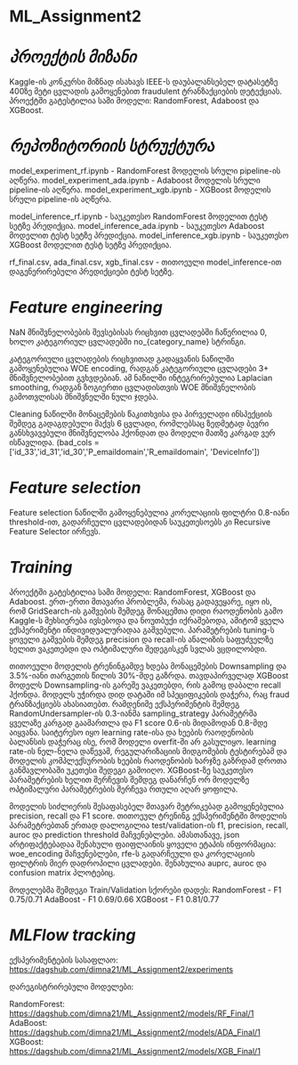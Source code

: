 # ML_Assignment2

# *პროექტის მიზანი*
Kaggle-ის კონკურსი მიზნად ისახავს IEEE-ს დაუბალანსებელ დატასეტზე 400ზე მეტი ცვლადის გამოყენებით fraudulent ტრანზაქციების დეტექციას. პროექტში გატესტილია სამი მოდელი: RandomForest, Adaboost და XGBoost.

# *რეპოზიტორიის სტრუქტურა*
model_experiment_rf.ipynb - RandomForest მოდელის სრული pipeline-ის აღწერა.
model_experiment_ada.ipynb - Adaboost მოდელის სრული pipeline-ის აღწერა.
model_experiment_xgb.ipynb - XGBoost მოდელის სრული pipeline-ის აღწერა.

model_inference_rf.ipynb - საუკეთესო RandomForest მოდელით ტესტ სეტზე პრედიქცია.
model_inference_ada.ipynb - საუკეთესო Adaboost მოდელით ტესტ სეტზე პრედიქცია.
model_inference_xgb.ipynb - საუკეთესო XGBoost მოდელით ტესტ სეტზე პრედიქცია.

rf_final.csv, ada_final.csv, xgb_final.csv - თითოეული model_inference-ით დაგენერირებული პრედიქციები ტესტ სეტზე.

# *Feature engineering*
NaN მნიშვნელობების შევსებისას რიცხვით ცვლადებში ჩაწერილია 0, ხოლო კატეგორიულ ცვლადებში no_{category_name} სტრინგი.

კატეგორიული ცვლადების რიცხვითად გადაყვანის ნაწილში გამოყენებულია WOE encoding, რადგან კატეგორიული ცვლადები 3+ მნიშვნელობებით გვხვდებიან. ამ ნაწილში ინტეგრირებულია Laplacian smoothing, რადგან ზოგიერთი ცვლადისთვის WOE მნიშვნელობის გამოთვლისას მნიშვნელში ნული ჯდება.

Cleaning ნაწილში მონაცემების წაკითხვისა და პირველადი ინსპექციის შემდეგ გადაგდებული მაქვს 6 ცვლადი, რომლებსაც ზედმეტად ბევრი განსხვავებული მნიშვნელობა ჰქონდათ და მოდელი მათზე კარგად ვერ ისწავლიდა. (bad_cols = ['id_33','id_31','id_30','P_emaildomain','R_emaildomain', 'DeviceInfo'])


# *Feature selection*
Feature selection ნაწილში გამოყენებულია კორელაციის ფილტრი 0.8-იანი threshold-ით, გადარჩეული ცვლადებიდან საუკეთესოებს კი Recursive Feature Selector ირჩევს.

# *Training*
პროექტში გატესტილია სამი მოდელი: RandomForest, XGBoost და Adaboost. ერთ-ერთი მთავარი პრობლემა, რასაც გადავეყარე, იყო ის, რომ GridSearch-ის გაშვების შემდეგ მონაცემთა დიდი რაოდენობის გამო Kaggle-ს მეხსიერება ივსებოდა და ნოუთბუქი იქრაშებოდა, ამიტომ ყველა ექსპერიმენტი ინდივიდუალურადაა გაშვებული. პარამეტრების tuning-ს ყოველი გაშვების შემდეგ precision და recall-ის ანალიზის საფუძველზე ხელით ვაკეთებდი და ოპტიმალური შედეგისკენ სვლას ვცდილობდი.

თითოეული მოდელის ტრენინგამდე ხდება მონაცემების Downsampling და 3.5%-იანი თარგეთის წილის 30%-მდე გაზრდა. თავდაპირველად XGBoost მოდელს Downsampling-ის გარეშე ვაკეთებდი, რის გამოც დაბალი recall ჰქონდა. მოდელს უჭირდა დიდ დატაში იმ სპეციფიკების დაჭერა, რაც fraud ტრანზაქციებს ახასიათებთ. რამდენიმე ექსპერიმენტის შემდეგ RandomUndersampler-ის 0.3-იანმა sampling_strategy პარამეტრმა ყველაზე კარგად გაამართლა და F1 score 0.6-ის მიდამოდან 0.8-მდე აიყვანა. საიტერესო იყო learning rate-ისა და ხეების რაოდენობის ბალანსის დაჭერაც ისე, რომ მოდელი overfit-ში არ გასულიყო. learning rate-ის ნელ-ნელა დაწევამ, რეგულარიზაციის მიდგომების ტესტირებამ და მოდელის კომპლექსურობის ხეების რაოდენობის ხარჯზე გაზრდამ დროთა განმავლობაში უკეთესი შედეგი გამოიღო. XGBoost-ზე საუკეთესო პარამეტრების ხელით შერჩევის შემდეგ დანარჩენ ორ მოდელზე ოპტიმალური პარამეტრების შერჩევა რთული აღარ ყოფილა.

მოდელის სიძლიერის შესაფასებელ მთავარ მეტრიკებად გამოყენებულია precision, recall და F1 score. თითოეულ ტრენინგ ექსპერიმენტში მოდელის პარამეტრებთან ერთად დალოგილია test/validation-ის f1, precision, recall, auroc და prediction threshold მაჩვენებლები. ამასთანავე, json არტიფაქტებადაა შენახული ფაიფლაინის ყოველი ეტაპის ინფორმაცია: woe_encoding მაჩვენებლები, rfe-ს გადარჩეული და კორელაციის ფილტრის მიერ დადროპილი ცვლადები. შენახულია auprc, auroc და confusion matrix პლოტებიც.

მოდელებმა შემდეგი Train/Validation სქორები დადეს:
RandomForest - F1 0.75/0.71
AdaBoost - F1 0.69/0.66
XGBoost - F1 0.81/0.77

# *MLFlow tracking*
ექსპერიმენტების სასაფლაო:
https://dagshub.com/dimna21/ML_Assignment2/experiments

დარეგისტრირებული მოდელები:

RandomForest: https://dagshub.com/dimna21/ML_Assignment2/models/RF_Final/1
AdaBoost: https://dagshub.com/dimna21/ML_Assignment2/models/ADA_Final/1
XGBoost: https://dagshub.com/dimna21/ML_Assignment2/models/XGB_Final/1

